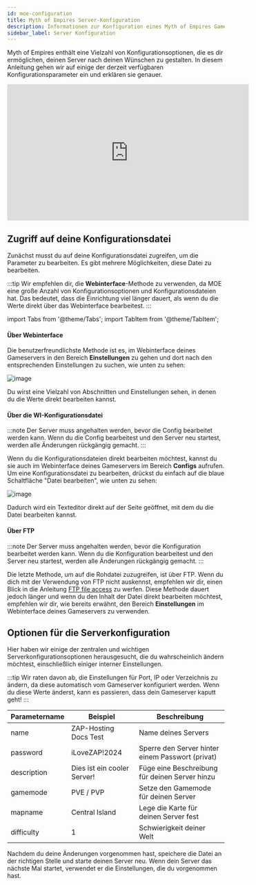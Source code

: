 ```yaml
---
id: moe-configuration
title: Myth of Empires Server-Konfiguration
description: Informationen zur Konfiguration eines Myth of Empires Gameservers von ZAP-Hosting - ZAP-Hosting.com Dokumentation
sidebar_label: Server Konfiguration
---
```


Myth of Empires enthält eine Vielzahl von Konfigurationsoptionen, die es dir ermöglichen, deinen Server nach deinen Wünschen zu gestalten. In diesem Anleitung gehen wir auf einige der derzeit verfügbaren Konfigurationsparameter ein und erklären sie genauer.

<iframe width="560" height="315" src="https://www.youtube.com/embed/a-tZnWIpOSg" title="YouTube video player" frameborder="0" allow="accelerometer; autoplay; clipboard-write; encrypted-media; gyroscope; picture-in-picture" allowfullscreen></iframe>

## Zugriff auf deine Konfigurationsdatei

Zunächst musst du auf deine Konfigurationsdatei zugreifen, um die Parameter zu bearbeiten. Es gibt mehrere Möglichkeiten, diese Datei zu bearbeiten.

:::tip
Wir empfehlen dir, die **Webinterface**-Methode zu verwenden, da MOE eine große Anzahl von Konfigurationsoptionen und Konfigurationsdateien hat. Das bedeutet, dass die Einrichtung viel länger dauert, als wenn du die Werte direkt über das Webinterface bearbeitest.
:::

import Tabs from '@theme/Tabs';
import TabItem from '@theme/TabItem';

<Tabs>
<TabItem value="Einstellungen" label="Über Webinterface" default>

#### Über Webinterface

Die benutzerfreundlichste Methode ist es, im Webinterface deines Gameservers in den Bereich **Einstellungen** zu gehen und dort nach den entsprechenden Einstellungen zu suchen, wie unten zu sehen:

![image](https://github.com/zaphosting/docs/assets/42719082/98f19443-9e84-42b6-b4e8-a35ae6b802fc)

Du wirst eine Vielzahl von Abschnitten und Einstellungen sehen, in denen du die Werte direkt bearbeiten kannst.

</TabItem>

<TabItem value="configs" label="Über die WI-Konfigurationsdatei">

#### Über die WI-Konfigurationsdatei

:::note
Der Server muss angehalten werden, bevor die Config bearbeitet werden kann. Wenn du die Config bearbeitest und den Server neu startest, werden alle Änderungen rückgängig gemacht.
:::

Wenn du die Konfigurationsdateien direkt bearbeiten möchtest, kannst du sie auch im Webinterface deines Gameservers im Bereich **Configs** aufrufen. Um eine Konfigurationsdatei zu bearbeiten, drückst du einfach auf die blaue Schaltfläche "Datei bearbeiten", wie unten zu sehen:

![image](https://screensaver01.zap-hosting.com/index.php/s/gjcg4DC5XkxAni6/preview)

Dadurch wird ein Texteditor direkt auf der Seite geöffnet, mit dem du die Datei bearbeiten kannst.

</TabItem>

<TabItem value="ftp" label="Via FTP">

#### Über FTP

:::note
Der Server muss angehalten werden, bevor die Konfiguration bearbeitet werden kann. Wenn du die Konfiguration bearbeitest und den Server neu startest, werden alle Änderungen rückgängig gemacht.
:::

Die letzte Methode, um auf die Rohdatei zuzugreifen, ist über FTP. Wenn du dich mit der Verwendung von FTP nicht auskennst, empfehlen wir dir, einen Blick in die Anleitung [FTP file access](gameserver-ftpaccess.md) zu werfen. Diese Methode dauert jedoch länger und wenn du den Inhalt der Datei direkt bearbeiten möchtest, empfehlen wir dir, wie bereits erwähnt, den Bereich **Einstellungen** im Webinterface deines Gameservers zu verwenden.

</TabItem>
</Tabs>

## Optionen für die Serverkonfiguration

Hier haben wir einige der zentralen und wichtigen Serverkonfigurationsoptionen herausgesucht, die du wahrscheinlich ändern möchtest, einschließlich einiger interner Einstellungen.

:::tip
Wir raten davon ab, die Einstellungen für Port, IP oder Verzeichnis zu ändern, da diese automatisch vom Gameserver konfiguriert werden. Wenn du diese Werte änderst, kann es passieren, dass dein Gameserver kaputt geht!
:::

| Parametername | Beispiel                    | Beschreibung                                     |
| ------------- | --------------------------- | ------------------------------------------------ | 
| name          | ZAP-Hosting Docs Test       | Name deines Servers                              |
| password      | iLoveZAP!2024               | Sperre den Server hinter einem Passwort (privat) |
| description   | Dies ist ein cooler Server! | Füge eine Beschreibung für deinen Server hinzu   |
| gamemode      | PVE / PVP                   | Setze den Gamemode für deinen Server             |
| mapname       | Central Island              | Lege die Karte für deinen Server fest            |
| difficulty    | 1                           | Schwierigkeit deiner Welt                        |

Nachdem du deine Änderungen vorgenommen hast, speichere die Datei an der richtigen Stelle und starte deinen Server neu. Wenn dein Server das nächste Mal startet, verwendet er die Einstellungen, die du vorgenommen hast.